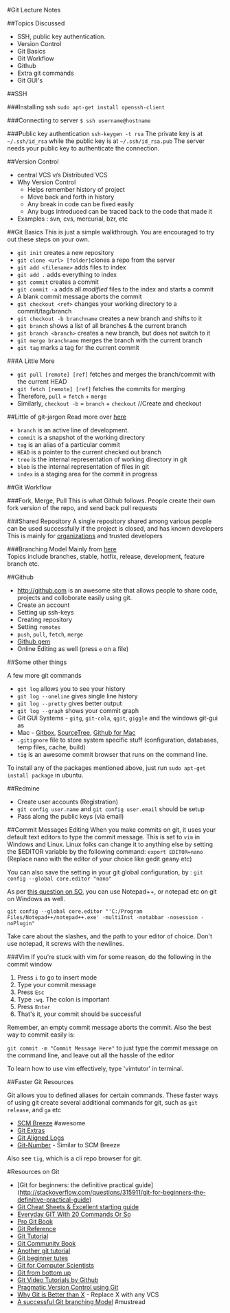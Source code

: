 #Git Lecture Notes

##Topics Discussed
* SSH, public key authentication.
* Version Control
* Git Basics
* Git Workflow
* Github
* Extra git commands
* Git GUI's

##SSH

###Installing ssh
`sudo apt-get install openssh-client`

###Connecting to server
`$ ssh username@hostname`

###Public key authentication
`ssh-keygen -t rsa`
The private key is at `~/.ssh/id_rsa` while the public key is at `~/.ssh/id_rsa.pub`
The server needs your public key to authenticate the connection.

##Version Control
* central VCS v/s Distributed VCS
* Why Version Control 
  - Helps remember history of project
  - Move back and forth in history
  - Any break in code can be fixed easily
  - Any bugs introduced can be traced back to the code that made it
* Examples : svn, cvs, mercurial, bzr, etc

##Git Basics
This is just a simple walkthrough. You are encouraged to try out these steps on your own.

- `git init` creates a new repository
- `git clone <url> [folder]`clones a repo from the server
- `git add <filename>` adds files to index
- `git add .` adds everything to index
- `git commit` creates a commit
- `git commit -a` adds all *modified* files to the index and starts a commit
- A blank commit message aborts the commit
- `git checkout <ref>` changes your working directory to a commit/tag/branch
- `git checkout -b branchname` creates a new branch and shifts to it
- `git branch` shows a list of all branches & the current branch
- `git branch <branch>` creates a new branch, but does not switch to it
- `git merge branchname` merges the branch with the current branch
- `git tag` marks a tag for the current commit

###A Little More
- `git pull [remote] [ref]` fetches and merges the branch/commit with the current HEAD
- `git fetch [remote] [ref]` fetches the commits for merging
- Therefore, `pull` = `fetch` + `merge`
- Similarly, `checkout -b` = `branch` + `checkout` //Create and checkout 

##Little of git-jargon
Read more over [here](http://book.git-scm.com/7_glossary.html)

- `branch` is an active line of development.
- `commit` is a snapshot of the working directory
- `tag` is an alias of a particular commit
- `HEAD` is a pointer to the current checked out branch
- `tree` is the internal representation of working directory in git
- `blob` is the internal representation of files in git
- `index` is a staging area for the commit in progress

##Git Workflow

###Fork, Merge, Pull
This is what Github follows. People create their own fork version of the repo, and send back pull requests

###Shared Repository
A single repository shared among various people can be used successfully if the project is closed, and has known developers
This is mainly for [organizations](github.com/sdslabs) and trusted developers

###Branching Model
Mainly from [here](http://nvie.com/posts/a-successful-git-branching-model/)  
Topics include branches, stable, hotfix, release, development, feature branch etc.

##Github
- <http://github.com> is an awesome site that allows people to share code, projects and colloborate easily using git.
- Create an account
- Setting up ssh-keys
- Creating repository
- Setting `remotes`
- `push`, `pull`, `fetch`, `merge`
- [Github gem](https://github.com/defunkt/github-gem)
- Online Editing as well (press `e` on a file)

##Some other things

A few more git commands

- `git log` allows you to see your history
- `git log --oneline` gives single line history
- `git log --pretty` gives better output
- `git log --graph` shows your commit graph
- Git GUI Systems - `gitg`, `git-cola`, `qgit`, `giggle` and the windows git-gui as 
- Mac - [Gitbox](http://gitboxapp.com/), [SourceTree](http://www.sourcetreeapp.com/), [Github for Mac](http://mac.github.com/)
- `.gitignore` file to store system specific stuff (configuration, databases, temp files, cache, build)
- `tig` is an awesome commit browser that runs on the command line.

To install any of the packages mentioned above, just run `sudo apt-get install package` in ubuntu.

##Redmine
- Create user accounts (Registration)
- `git config user.name` and `git config user.email` should be setup
- Pass along the public keys (via email)

##Commit Messages Editing
When you make commits on git, it uses your default text editors to type the commit message. This is set to `vim` in Windows and Linux. Linux folks can change it to anything else by setting the $EDITOR variable by the following command:
`export EDITOR=nano` (Replace nano with the editor of your choice like gedit geany etc)

You can also save the setting in your git global configuration, by :
`git config --global core.editor "nano"`

As per [this question on SO](http://stackoverflow.com/questions/10564/how-can-i-set-up-an-editor-to-work-with-git-on-windows), you can use Notepad++, or notepad etc on git on Windows as well.

`git config --global core.editor "'C:/Program Files/Notepad++/notepad++.exe' -multiInst -notabbar -nosession -noPlugin"` 

Take care about the slashes, and the path to your editor of choice. Don't use notepad, it screws with the newlines.

###Vim
If you're stuck with vim for some reason, do the following in the commit window

1. Press `i` to go to insert mode
2. Type your commit message
3. Press `Esc`
4. Type `:wq`. The colon is important
5. Press `Enter`
6. That's it, your commit should be successful

Remember, an empty commit message aborts the commit. Also the best way to commit easily is:

`git commit -m "Commit Message Here"` to just type the commit message on the command line, and leave out all the hassle of the editor

To learn how to use vim effectively, type 'vimtutor' in terminal.

##Faster Git Resources

Git allows you to defined aliases for certain commands. These faster ways of using git create several additional commands for git, such as `git release`, and `ga` etc

- [SCM Breeze](http://madebynathan.com/2011/10/18/git-shortcuts-like-youve-never-seen-before/) #awesome
- [Git Extras](https://github.com/visionmedia/git-extras)
- [Git Aligned Logs](http://pyrtsa.posterous.com/aligning-your-git-logs)
- [Git-Number](https://github.com/holygeek/git-number) - Similar to SCM Breeze

Also see `tig`, which is a cli repo browser for git.

#Resources on Git
* [Git for beginners: the definitive practical guide] (http://stackoverflow.com/questions/315911/git-for-beginners-the-definitive-practical-guide)
* [Git Cheat Sheets & Excellent starting guide](http://help.github.com/git-cheat-sheets/)
* [Everyday GIT With 20 Commands Or So](http://www.kernel.org/pub/software/scm/git/docs/everyday.html)
* [Pro Git Book](http://progit.org/book/)
* [Git Reference](http://gitref.org/)
* [Git Tutorial](http://www.kernel.org/pub/software/scm/git/docs/gittutorial.html)
* [Git Community Book](http://book.git-scm.com/)
* [Another git tutorial](http://www.ralfebert.de/tutorials/git/)
* [Git beginner tutes](http://sixrevisions.com/resources/git-tutorials-beginners/)
* [Git for Computer Scientists](http://eagain.net/articles/git-for-computer-scientists/) 
* [Git from bottom up](http://ftp.newartisans.com/pub/git.from.bottom.up.pdf)
* [Git Video Tutorials by Github](http://learn.github.com/p/intro.html)
* [Pragmatic Version Control using Git](http://pragprog.com/book/tsgit/pragmatic-version-control-using-git)
* [Why Git is Better than X](http://whygitisbetterthanx.com/) - Replace X with any VCS
* [A successful Git branching Model](http://nvie.com/posts/a-successful-git-branching-model/) #mustread
